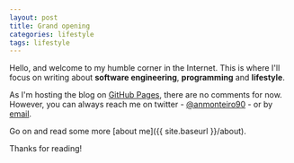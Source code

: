 ```yaml
---
layout: post
title: Grand opening
categories: lifestyle
tags: lifestyle
---
```


Hello, and welcome to my humble corner in the Internet. This is where I'll focus on writing about **software engineering**, **programming** and **lifestyle**.

As I'm hosting the blog on [GitHub Pages](https://pages.github.com), there are no comments for now. However, you can always reach me on twitter - [@anmonteiro90](http://twitter.com/anmonteiro90) - or by [email](mailto:anmonteiro@gmail.com).

<!--more-->
Go on and read some more [about me]({{ site.baseurl }}/about).

Thanks for reading!
